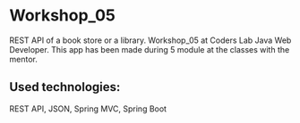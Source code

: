 # Workshop_05

REST API of a book store or a library. Workshop_05 at Coders Lab Java Web Developer. This app has been made during 5 module at the classes with the mentor.  



## Used technologies: 

REST API, JSON, Spring MVC, Spring Boot

